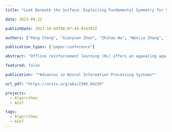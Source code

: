 ```yaml
---
title: "Look Beneath the Surface: Exploiting Fundamental Symmetry for Sample-Efficient Offline RL"

date: 2023-09-22

publishDate: 2023-10-09T08:07:44.014393Z

authors: ["Peng Cheng", "Xianyuan Zhan", "Zhihao Wu", "Wenjia Zhang", "Shoucheng Song", "Han Wang", "Youfang Lin", "Li Jiang"]

publication_types: ["paper-conference"]

abstract: "Offline reinforcement learning (RL) offers an appealing approach to real-world tasks by learning policies from pre-collected datasets without interacting with the environment. However, the performance of existing offline RL algorithms heavily depends on the scale and state-action space coverage of datasets. Real-world data collection is often expensive and uncontrollable, leading to small and narrowly covered datasets and posing significant challenges for practical deployments of offline RL. In this paper, we provide a new insight that leveraging the fundamental symmetry of system dynamics can substantially enhance offline RL performance under small datasets. Specifically, we propose a Time-reversal symmetry (T-symmetry) enforced Dynamics Model (TDM), which establishes consistency between a pair of forward and reverse latent dynamics. TDM provides both well-behaved representations for small datasets and a new reliability measure for OOD samples based on compliance with the T-symmetry. These can be readily used to construct a new offline RL algorithm (TSRL) with less conservative policy constraints and a reliable latent space data augmentation procedure. Based on extensive experiments, we find TSRL achieves great performance on small benchmark datasets with as few as 1% of the original samples, which significantly outperforms the recent offline RL algorithms in terms of data efficiency and generalizability."

featured: false

publication: "*Advances in Neural Information Processing Systems*"

url_pdf: "https://arxiv.org/abs/2306.04220"

projects: 
  - Algorithms 
  - AIoT

tags:
  - Algorithms 
  - AIoT
---
```


